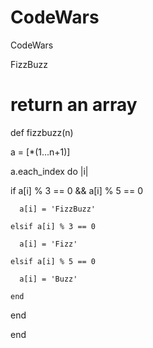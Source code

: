 # CodeWars
CodeWars 

FizzBuzz

# return an array
def fizzbuzz(n)

a = [*(1...n+1)]

a.each_index do |i|
  
   if a[i] % 3 == 0 && a[i] % 5 == 0
  
      a[i] = 'FizzBuzz'
   
    elsif a[i] % 3 == 0
   
      a[i] = 'Fizz'
   
    elsif a[i] % 5 == 0
      
      a[i] = 'Buzz'
    
    end
  
  end

end
